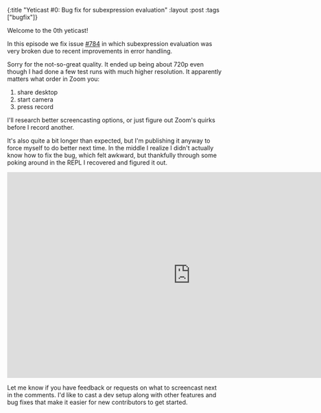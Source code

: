 {:title "Yeticast #0: Bug fix for subexpression evaluation"
 :layout :post
 :tags  ["bugfix"]}

Welcome to the 0th yeticast!

In this episode we fix issue
[#784](https://github.com/yetibot/yetibot/issues/784) in which subexpression
evaluation was very broken due to recent improvements in error handling.

Sorry for the not-so-great quality. It ended up being about 720p even though I
had done a few test runs with much higher resolution. It apparently matters what
order in Zoom you:

1. share desktop
1. start camera
1. press record

I'll research better screencasting options, or just figure out Zoom's quirks
before I record another.

It's also quite a bit longer than expected, but I'm publishing it anyway to
force myself to do better next time. In the middle I realize I didn't actually
know how to fix the bug, which felt awkward, but thankfully through some poking
around in the REPL I recovered and figured it out.

<iframe width="854" height="480" src="https://www.youtube.com/embed/sc5s1t2sFWg" frameborder="0" allow="accelerometer; autoplay; encrypted-media; gyroscope; picture-in-picture" allowfullscreen></iframe>

Let me know if you have feedback or requests on what to screencast next in the
comments. I'd like to cast a dev setup along with other features and bug fixes
that make it easier for new contributors to get started.
